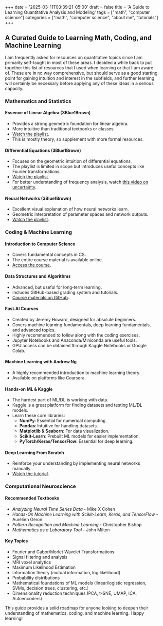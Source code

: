+++
date = '2025-03-11T03:39:21-05:00'
draft = false
title = 'A Guide to Learning Quantitative Analysis and Modeling'
tags = ["math", "computer science"]
categories = ["math", "computer science", "about me", "tutorials"]
+++

## A Curated Guide to Learning Math, Coding, and Machine Learning
I am frequently asked for resources on quantitative topics since I am primarily self-taught in most of these areas. I decided a while back to put together this list of resources that I used when learning or that I am aware of. These are in no way comprehensive, but should serve as a good starting point for gaining intuition and interest in the subfields, and further learning will certainly be necessary before applying any of these ideas in a serious capacity.

### Mathematics and Statistics

#### Essence of Linear Algebra (3Blue1Brown)
- Provides a strong geometric foundation for linear algebra.
- More intuitive than traditional textbooks or classes.
- [Watch the playlist](https://www.youtube.com/playlist?list=PLZHQObOWTQDPD3MizzM2xVFitgF8hE_ab).
- This is mostly theory, so supplement with more formal resources.

#### Differential Equations (3Blue1Brown)
- Focuses on the geometric intuition of differential equations.
- The playlist is limited in scope but introduces useful concepts like Fourier transformations.
- [Watch the playlist](https://www.youtube.com/playlist?list=PLZHQObOWTQDNPOjrT6KVlfJuKtYTftqH6).
- For better understanding of frequency analysis, watch [this video on uncertainty](https://www.youtube.com/watch?v=MBnnXbOM5S4).

#### Neural Networks (3Blue1Brown)
- Excellent visual explanation of how neural networks learn.
- Geometric interpretation of parameter spaces and network outputs.
- [Watch the playlist](https://www.youtube.com/playlist?list=PLZHQObOWTQDNU6R1_67000Dx_ZCJB-3pi).

### Coding & Machine Learning

#### Introduction to Computer Science
- Covers fundamental concepts in CS.
- The entire course material is available online.
- [Access the course](https://www.cs.hmc.edu/twiki/bin/view/CS5/WebHome).

#### Data Structures and Algorithms
- Advanced, but useful for long-term learning.
- Includes GitHub-based grading system and tutorials.
- [Course materials on GitHub](https://github.com/mikeizbicki/cmc-csci046).

#### Fast.AI Courses
- Created by Jeremy Howard, designed for absolute beginners.
- Covers machine learning fundamentals, deep learning fundamentals, and advanced topics.
- Highly recommended to follow along with the coding exercises.
- Jupyter Notebooks and Anaconda/Miniconda are useful tools.
- GPU access can be obtained through Kaggle Notebooks or Google Colab.

#### Machine Learning with Andrew Ng
- A highly recommended introduction to machine learning theory.
- Available on platforms like Coursera.

#### Hands-on ML & Kaggle
- The hardest part of ML/DL is working with data.
- Kaggle is a great platform for finding datasets and testing ML/DL models.
- Learn these core libraries:
  - **NumPy**: Essential for numerical computing.
  - **Pandas**: Intuitive for handling datasets.
  - **Matplotlib & Seaborn**: For data visualization.
  - **Scikit-Learn**: Prebuilt ML models for easier implementation.
  - **PyTorch/Keras/TensorFlow**: Essential for deep learning.

#### Deep Learning From Scratch
- Reinforce your understanding by implementing neural networks manually.
- [Watch the tutorial](https://www.youtube.com/watch?v=aircAruvnKk).

### Computational Neuroscience

#### Recommended Textbooks
- *Analyzing Neural Time Series Data* - Mike X Cohen
- *Hands-On Machine Learning with Scikit-Learn, Keras, and TensorFlow* - Aurélien Géron
- *Pattern Recognition and Machine Learning* - Christopher Bishop
- *Mathematics as a Laboratory Tool* - John Milton

#### Key Topics
- Fourier and Gabor/Morlet Wavelet Transformations
- Signal filtering and analysis
- MRI voxel analytics
- Maximum Likelihood Estimation
- Information theory (mutual information, log likelihood)
- Probability distributions
- Mathematical foundations of ML models (linear/logistic regression, SVMs, decision trees, clustering, etc.)
- Dimensionality reduction techniques (PCA, t-SNE, UMAP, ICA, Autoencoders)

This guide provides a solid roadmap for anyone looking to deepen their understanding of mathematics, coding, and machine learning. Happy learning!

